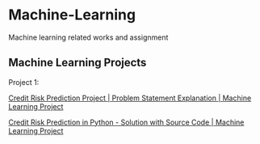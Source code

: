 # Machine-Learning
Machine learning related works and assignment


## Machine Learning Projects

Project 1:


[Credit Risk Prediction Project | Problem Statement Explanation | Machine Learning Project](https://www.youtube.com/watch?v=DoEnFkZ-_44&list=PLg8h8Ej1e8l3LCo3YGlNT1bGmftRziRDT)


[Credit Risk Prediction in Python - Solution with Source Code | Machine Learning Project](https://www.youtube.com/watch?v=Y7C5ThPONCw&list=PLg8h8Ej1e8l3LCo3YGlNT1bGmftRziRDT&index=2)

